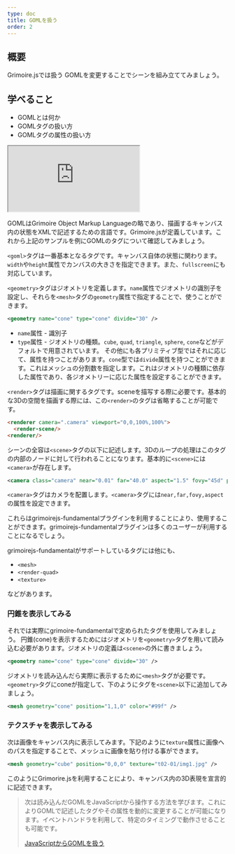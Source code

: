 ```yaml
---
type: doc
title: GOMLを扱う
order: 2
---
```


## 概要

Grimoire.jsでは扱う
GOMLを変更することでシーンを組み立ててみましょう。

## 学べること

* GOMLとは何か
* GOMLタグの扱い方
* GOMLタグの属性の扱い方

<iframe class="editor" src="https://grimoiregl.github.io/grimoire.gl-example#t02-01"></iframe>

GOMLはGrimoire Object Markup Languageの略であり、描画するキャンバス内の状態をXMLで記述するための言語です。Grimoire.jsが定義しています。これから上記のサンプルを例にGOMLのタグについて確認してみましょう。

`<goml>`タグは一番基本となるタグです。キャンバス自体の状態に関わります。`width`や`height`属性でカンバスの大きさを指定できます。また、`fullscreen`にも対応しています。

`<geometry>`タグはジオメトリを定義します。`name`属性でジオメトリの識別子を設定し、それらを`<mesh>`タグの`geometry`属性で指定することで、使うことができます。

```xml
<geometry name="cone" type="cone" divide="30" />
```

* `name`属性 - 識別子
* `type`属性 - ジオメトリの種類。`cube`, `quad`, `triangle`, `sphere`, `cone`などがデフォルトで用意されています。
その他にも各プリミティブ型ではそれに応じて、属性を持つことがあります。`cone`型では`divide`属性を持つことができます。これはメッシュの分割数を指定します。これはジオメトリの種類に依存した属性であり、各ジオメトリーに応じた属性を設定することができます。

`<render>`タグは描画に関するタグです。sceneを描写する際に必要です。基本的な3Dの空間を描画する際には、この`<render>`のタグは省略することが可能です。

```html
<renderer camera=".camera" viewport="0,0,100%,100%">
  <render-scene/>
<renderer/>
```

シーンの全容は`<scene>`タグの以下に記述します。3Dのループの処理はこのタグの内部のノードに対して行われることになります。基本的に`<scene>`には`<camera>`が存在します。

```xml
<camera class="camera" near="0.01" far="40.0" aspect="1.5" fovy="45d" position="0,0,10" />
```

`<camera>`タグはカメラを配置します。`<camera>`タグには`near,far,fovy,aspect`の属性を設定できます。

これらはgrimoirejs-fundamentalプラグインを利用することにより、使用することができます。grimoirejs-fundamentalプラグインは多くのユーザーが利用することになるでしょう。

grimoirejs-fundamentalがサポートしているタグには他にも、

* `<mesh>`
* `<render-quad>`
* `<texture>`

などがあります。

### 円錐を表示してみる

それでは実際にgrimoire-fundamentalで定められたタグを使用してみましょう。
円錐(cone)を表示するためにはジオメトリを`<geometry>`タグを用いて読み込む必要があります。ジオメトリの定義は`<scene>`の外に書きましょう。

```xml
<geometry name="cone" type="cone" divide="30" />
```

ジオメトリを読み込んだら実際に表示するために`<mesh>`タグが必要です。`<geometry>`タグにconeが指定して、下のようにタグを`<scene>`以下に追加してみましょう。

```xml
<mesh geometry="cone" position="1,1,0" color="#99f" />
```

### テクスチャを表示してみる

次は画像をキャンバス内に表示してみます。下記のように`texture`属性に画像へのパスを指定することで、メッシュに画像を貼り付ける事ができます。

```xml
<mesh geometry="cube" position="0,0,0" texture="t02-01/img1.jpg" />
```

このようにGrimorire.jsを利用することにより、キャンバス内の3D表現を宣言的に記述できます。


> 次は読み込んだGOMLをJavaScriptから操作する方法を学びます。これによりGOMLで記述したタグやその属性を動的に変更することが可能になります。イベントハンドラを利用して、特定のタイミングで動作させることも可能です。
>
> [JavaScriptからGOMLを扱う](/tutorial/03-handle-goml-with-js)
